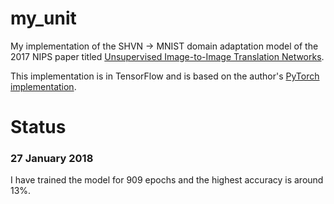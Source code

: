 # my_unit
My implementation of the SHVN -> MNIST domain adaptation model of the 2017 NIPS paper titled [Unsupervised Image-to-Image Translation Networks](https://arxiv.org/pdf/1703.00848.pdf).

This implementation is in TensorFlow and is based on the author's [PyTorch implementation](https://github.com/mingyuliutw/UNIT).

# Status
### 27 January 2018
I have trained the model for 909 epochs and the highest accuracy is around 13%.
